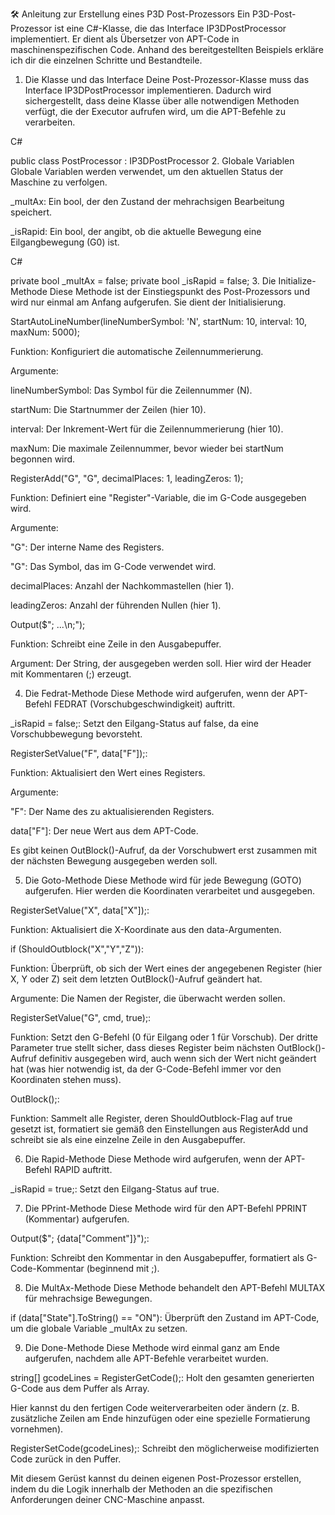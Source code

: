 🛠️ Anleitung zur Erstellung eines P3D Post-Prozessors
Ein P3D-Post-Prozessor ist eine C#-Klasse, die das Interface IP3DPostProcessor implementiert. Er dient als Übersetzer von APT-Code in maschinenspezifischen Code. Anhand des bereitgestellten Beispiels erkläre ich dir die einzelnen Schritte und Bestandteile.

1. Die Klasse und das Interface
Deine Post-Prozessor-Klasse muss das Interface IP3DPostProcessor implementieren. Dadurch wird sichergestellt, dass deine Klasse über alle notwendigen Methoden verfügt, die der Executor aufrufen wird, um die APT-Befehle zu verarbeiten.

C#

public class PostProcessor : IP3DPostProcessor
2. Globale Variablen
Globale Variablen werden verwendet, um den aktuellen Status der Maschine zu verfolgen.

_multAx: Ein bool, der den Zustand der mehrachsigen Bearbeitung speichert.

_isRapid: Ein bool, der angibt, ob die aktuelle Bewegung eine Eilgangbewegung (G0) ist.

C#

private bool _multAx = false;
private bool _isRapid = false;
3. Die Initialize-Methode
Diese Methode ist der Einstiegspunkt des Post-Prozessors und wird nur einmal am Anfang aufgerufen. Sie dient der Initialisierung.

StartAutoLineNumber(lineNumberSymbol: 'N', startNum: 10, interval: 10, maxNum: 5000);

Funktion: Konfiguriert die automatische Zeilennummerierung.

Argumente:

lineNumberSymbol: Das Symbol für die Zeilennummer (N).

startNum: Die Startnummer der Zeilen (hier 10).

interval: Der Inkrement-Wert für die Zeilennummerierung (hier 10).

maxNum: Die maximale Zeilennummer, bevor wieder bei startNum begonnen wird.

RegisterAdd("G", "G", decimalPlaces: 1, leadingZeros: 1);

Funktion: Definiert eine "Register"-Variable, die im G-Code ausgegeben wird.

Argumente:

"G": Der interne Name des Registers.

"G": Das Symbol, das im G-Code verwendet wird.

decimalPlaces: Anzahl der Nachkommastellen (hier 1).

leadingZeros: Anzahl der führenden Nullen (hier 1).

Output($"; ...\n;");

Funktion: Schreibt eine Zeile in den Ausgabepuffer.

Argument: Der String, der ausgegeben werden soll. Hier wird der Header mit Kommentaren (;) erzeugt.

4. Die Fedrat-Methode
Diese Methode wird aufgerufen, wenn der APT-Befehl FEDRAT (Vorschubgeschwindigkeit) auftritt.

_isRapid = false;: Setzt den Eilgang-Status auf false, da eine Vorschubbewegung bevorsteht.

RegisterSetValue("F", data["F"]);:

Funktion: Aktualisiert den Wert eines Registers.

Argumente:

"F": Der Name des zu aktualisierenden Registers.

data["F"]: Der neue Wert aus dem APT-Code.

Es gibt keinen OutBlock()-Aufruf, da der Vorschubwert erst zusammen mit der nächsten Bewegung ausgegeben werden soll.

5. Die Goto-Methode
Diese Methode wird für jede Bewegung (GOTO) aufgerufen. Hier werden die Koordinaten verarbeitet und ausgegeben.

RegisterSetValue("X", data["X"]);:

Funktion: Aktualisiert die X-Koordinate aus den data-Argumenten.

if (ShouldOutblock("X","Y","Z")):

Funktion: Überprüft, ob sich der Wert eines der angegebenen Register (hier X, Y oder Z) seit dem letzten OutBlock()-Aufruf geändert hat.

Argumente: Die Namen der Register, die überwacht werden sollen.

RegisterSetValue("G", cmd, true);:

Funktion: Setzt den G-Befehl (0 für Eilgang oder 1 für Vorschub). Der dritte Parameter true stellt sicher, dass dieses Register beim nächsten OutBlock()-Aufruf definitiv ausgegeben wird, auch wenn sich der Wert nicht geändert hat (was hier notwendig ist, da der G-Code-Befehl immer vor den Koordinaten stehen muss).

OutBlock();:

Funktion: Sammelt alle Register, deren ShouldOutblock-Flag auf true gesetzt ist, formatiert sie gemäß den Einstellungen aus RegisterAdd und schreibt sie als eine einzelne Zeile in den Ausgabepuffer.

6. Die Rapid-Methode
Diese Methode wird aufgerufen, wenn der APT-Befehl RAPID auftritt.

_isRapid = true;: Setzt den Eilgang-Status auf true.

7. Die PPrint-Methode
Diese Methode wird für den APT-Befehl PPRINT (Kommentar) aufgerufen.

Output($"; {data["Comment"]}");:

Funktion: Schreibt den Kommentar in den Ausgabepuffer, formatiert als G-Code-Kommentar (beginnend mit ;).

8. Die MultAx-Methode
Diese Methode behandelt den APT-Befehl MULTAX für mehrachsige Bewegungen.

if (data["State"].ToString() == "ON"): Überprüft den Zustand im APT-Code, um die globale Variable _multAx zu setzen.

9. Die Done-Methode
Diese Methode wird einmal ganz am Ende aufgerufen, nachdem alle APT-Befehle verarbeitet wurden.

string[] gcodeLines = RegisterGetCode();: Holt den gesamten generierten G-Code aus dem Puffer als Array.

Hier kannst du den fertigen Code weiterverarbeiten oder ändern (z. B. zusätzliche Zeilen am Ende hinzufügen oder eine spezielle Formatierung vornehmen).

RegisterSetCode(gcodeLines);: Schreibt den möglicherweise modifizierten Code zurück in den Puffer.

Mit diesem Gerüst kannst du deinen eigenen Post-Prozessor erstellen, indem du die Logik innerhalb der Methoden an die spezifischen Anforderungen deiner CNC-Maschine anpasst.
